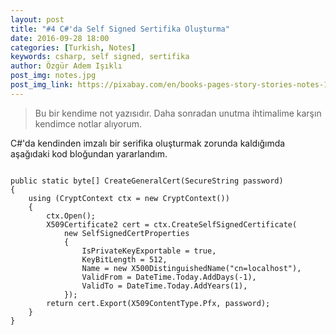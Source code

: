 ```yaml
---
layout: post
title: "#4 C#'da Self Signed Sertifika Oluşturma"
date: 2016-09-28 18:00
categories: [Turkish, Notes]
keywords: csharp, self signed, sertifika
author: Özgür Adem Işıklı
post_img: notes.jpg
post_img_link: https://pixabay.com/en/books-pages-story-stories-notes-1245690
---
```


> Bu bir kendime not yazısıdır. Daha sonradan unutma ihtimalime karşın kendimce notlar alıyorum.

C#'da kendinden imzalı bir serifika oluşturmak zorunda kaldığımda aşağıdaki kod bloğundan yararlandım.

<pre><code class="language-php">
public static byte[] CreateGeneralCert(SecureString password)
{
    using (CryptContext ctx = new CryptContext())
    {
        ctx.Open();
        X509Certificate2 cert = ctx.CreateSelfSignedCertificate(
            new SelfSignedCertProperties
            {
                IsPrivateKeyExportable = true,
                KeyBitLength = 512,
                Name = new X500DistinguishedName("cn=localhost"),
                ValidFrom = DateTime.Today.AddDays(-1),
                ValidTo = DateTime.Today.AddYears(1),
            });
        return cert.Export(X509ContentType.Pfx, password);
    }
}
</code></pre>
